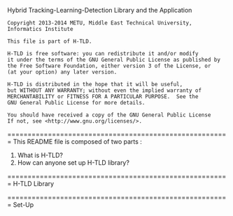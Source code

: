 Hybrid Tracking-Learning-Detection Library and the Application

    Copyright 2013-2014 METU, Middle East Technical University, Informatics Institute
    
    This file is part of H-TLD.
   
    H-TLD is free software: you can redistribute it and/or modify
    it under the terms of the GNU General Public License as published by
    the Free Software Foundation, either version 3 of the License, or
    (at your option) any later version.
   
    H-TLD is distributed in the hope that it will be useful,
    but WITHOUT ANY WARRANTY; without even the implied warranty of
    MERCHANTABILITY or FITNESS FOR A PARTICULAR PURPOSE.  See the
    GNU General Public License for more details.
   
    You should have received a copy of the GNU General Public License
    If not, see <http://www.gnu.org/licenses/>.
=======================================================
This README file is composed of two parts : 
  1. What is H-TLD?
  2. How can anyone set up H-TLD library?

=======================================================
H-TLD Library


=======================================================
Set-Up
